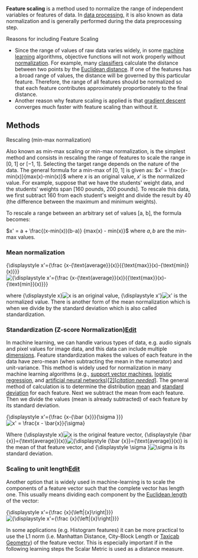 **Feature scaling** is a method used to normalize the range of independent variables or features of data. In [data processing](https://en.m.wikipedia.org/wiki/Data_processing "Data processing"), it is also known as data normalization and is generally performed during the data preprocessing step.

Reasons for including Feature Scaling

 - Since the range of values of raw data varies widely, in some [machine learning](https://en.m.wikipedia.org/wiki/Machine_learning "Machine learning") algorithms, objective functions will not work properly without [normalization](https://en.m.wikipedia.org/wiki/Normalization_(statistics) "Normalization (statistics)"). For example, many [classifiers](https://en.m.wikipedia.org/wiki/Statistical_classification "Statistical classification") calculate the distance between two points by the [Euclidean distance](https://en.m.wikipedia.org/wiki/Euclidean_distance "Euclidean distance"). If one of the features has a broad range of values, the distance will be governed by this particular feature. Therefore, the range of all features should be normalized so that each feature contributes approximately proportionately to the final distance.
 - Another reason why feature scaling is applied is that  [gradient descent](https://en.m.wikipedia.org/wiki/Gradient_descent "Gradient descent")  converges much faster with feature scaling than without it.

## Methods
Rescaling (min-max normalization)

Also known as min-max scaling or min-max normalization, is the simplest method and consists in rescaling the range of features to scale the range in [0, 1] or [−1, 1]. Selecting the target range depends on the nature of the data. The general formula for a min-max of [0, 1] is given as:
$x' = \frac{x-min(x)}{max(x)-min(x)}$
where  $x$ is an original value,  $x'$  is the normalized value. For example, suppose that we have the students' weight data, and the students' weights span [160 pounds, 200 pounds]. To rescale this data, we first subtract 160 from each student's weight and divide the result by 40 (the difference between the maximum and minimum weights).

To rescale a range between an arbitrary set of values [a, b], the formula becomes:


$x' = a + \frac{(x-min(x))(b-a)} {max(x) - min(x)}$
where  $a,b$  are the min-max values.

### Mean normalization

{\displaystyle x'={\frac {x-{\text{average}}(x)}{{\text{max}}(x)-{\text{min}}(x)}}}![{\displaystyle x'={\frac {x-{\text{average}}(x)}{{\text{max}}(x)-{\text{min}}(x)}}}](https://wikimedia.org/api/rest_v1/media/math/render/svg/5c591a0eeba163a12f69f937adbae5886d6273db)

where  {\displaystyle x}![x](https://wikimedia.org/api/rest_v1/media/math/render/svg/87f9e315fd7e2ba406057a97300593c4802b53e4)  is an original value,  {\displaystyle x'}![x'](https://wikimedia.org/api/rest_v1/media/math/render/svg/0ac74959896052e160a5953102e4bc3850fe93b2)  is the normalized value. There is another form of the mean normalization which is when we divide by the standard deviation which is also called standardization.

### Standardization (Z-score Normalization)[Edit](https://en.m.wikipedia.org/w/index.php?title=Feature_scaling&action=edit&section=5 "Edit section: Standardization (Z-score Normalization)")

In machine learning, we can handle various types of data, e.g. audio signals and pixel values for image data, and this data can include multiple  [dimensions](https://en.m.wikipedia.org/wiki/Dimensions "Dimensions"). Feature standardization makes the values of each feature in the data have zero-mean (when subtracting the mean in the numerator) and unit-variance. This method is widely used for normalization in many machine learning algorithms (e.g.,  [support vector machines](https://en.m.wikipedia.org/wiki/Support_vector_machine "Support vector machine"),  [logistic regression](https://en.m.wikipedia.org/wiki/Logistic_regression "Logistic regression"), and  [artificial neural networks](https://en.m.wikipedia.org/wiki/Artificial_neural_network "Artificial neural network"))[[2]](https://en.m.wikipedia.org/wiki/Feature_scaling#cite_note-:0-2)[_[citation needed](https://en.m.wikipedia.org/wiki/Wikipedia:Citation_needed "Wikipedia:Citation needed")_]. The general method of calculation is to determine the distribution  [mean](https://en.m.wikipedia.org/wiki/Mean "Mean")  and  [standard deviation](https://en.m.wikipedia.org/wiki/Standard_deviation "Standard deviation")  for each feature. Next we subtract the mean from each feature. Then we divide the values (mean is already subtracted) of each feature by its standard deviation.

{\displaystyle x'={\frac {x-{\bar {x}}}{\sigma }}}![x' = \frac{x - \bar{x}}{\sigma}](https://wikimedia.org/api/rest_v1/media/math/render/svg/b0aa2e7d203db1526c577192f2d9102b718eafd5)

Where  {\displaystyle x}![x](https://wikimedia.org/api/rest_v1/media/math/render/svg/87f9e315fd7e2ba406057a97300593c4802b53e4)  is the original feature vector,  {\displaystyle {\bar {x}}={\text{average}}(x)}![{\displaystyle {\bar {x}}={\text{average}}(x)}](https://wikimedia.org/api/rest_v1/media/math/render/svg/b60888a84e53fd881586b510340e6ba360936e7c)  is the mean of that feature vector, and  {\displaystyle \sigma }![\sigma ](https://wikimedia.org/api/rest_v1/media/math/render/svg/59f59b7c3e6fdb1d0365a494b81fb9a696138c36)  is its standard deviation.

### Scaling to unit length[Edit](https://en.m.wikipedia.org/w/index.php?title=Feature_scaling&action=edit&section=6 "Edit section: Scaling to unit length")

Another option that is widely used in machine-learning is to scale the components of a feature vector such that the complete vector has length one. This usually means dividing each component by the  [Euclidean length](https://en.m.wikipedia.org/wiki/Euclidean_length "Euclidean length")  of the vector:

{\displaystyle x'={\frac {x}{\left\|{x}\right\|}}}![{\displaystyle x'={\frac {x}{\left\|{x}\right\|}}}](https://wikimedia.org/api/rest_v1/media/math/render/svg/193f6afc6bbb9d55b1f025ea04a1c833947e1a74)

In some applications (e.g. Histogram features) it can be more practical to use the L1 norm (i.e. Manhattan Distance, City-Block Length or  [Taxicab Geometry](https://en.m.wikipedia.org/wiki/Taxicab_Geometry "Taxicab Geometry")) of the feature vector. This is especially important if in the following learning steps the Scalar Metric is used as a distance measure.

<!--stackedit_data:
eyJoaXN0b3J5IjpbNDY2NzI2Mzg5LDE5NDQwMDEwNzldfQ==
-->